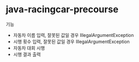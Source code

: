 # java-racingcar-precourse

기능 
- 자동차 이름 입력, 잘못된 값일 경우 IllegalArgumentException
- 시행 횟수 입력, 잘못된 값일 경우 IllegalArgumentException
- 자동차 대회 시행 
- 시행 결과 출력 
